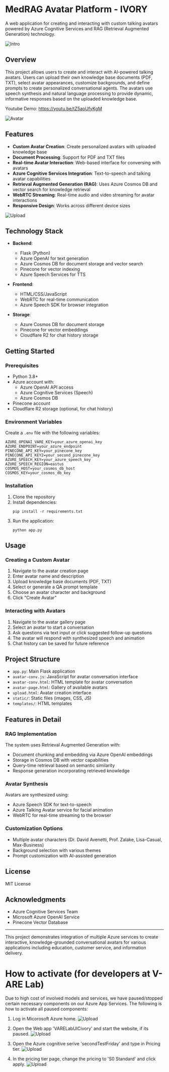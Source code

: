 # MedRAG Avatar Platform - IVORY

A web application for creating and interacting with custom talking avatars powered by Azure Cognitive Services and RAG (Retrieval Augmented Generation) technology.

![Intro](https://github.com/V-ARE/AIAvatar/blob/a961d8108ee83d88bb2349159dd3ea53a5eb68c3/image_2025-03-17_181028816.png)

## Overview

This project allows users to create and interact with AI-powered talking avatars. Users can upload their own knowledge base documents (PDF, TXT), select avatar appearances, customize backgrounds, and define prompts to create personalized conversational agents. The avatars use speech synthesis and natural language processing to provide dynamic, informative responses based on the uploaded knowledge base.

Youtube Demo: https://youtu.be/tZ5aoUfyKgM 

![Avatar](https://github.com/V-ARE/AIAvatar/blob/a961d8108ee83d88bb2349159dd3ea53a5eb68c3/image_2025-03-17_181156475.png)

## Features

- **Custom Avatar Creation**: Create personalized avatars with uploaded knowledge base
- **Document Processing**: Support for PDF and TXT files
- **Real-time Avatar Interaction**: Web-based interface for conversing with avatars
- **Azure Cognitive Services Integration**: Text-to-speech and talking avatar capabilities
- **Retrieval Augmented Generation (RAG)**: Uses Azure Cosmos DB and vector search for knowledge retrieval
- **WebRTC Streaming**: Real-time audio and video streaming for avatar interactions
- **Responsive Design**: Works across different device sizes

![Upload](https://github.com/V-ARE/AIAvatar/blob/a961d8108ee83d88bb2349159dd3ea53a5eb68c3/image_2025-03-17_181335080.png)

## Technology Stack

- **Backend**: 
  - Flask (Python)
  - Azure OpenAI for text generation
  - Azure Cosmos DB for document storage and vector search
  - Pinecone for vector indexing
  - Azure Speech Services for TTS

- **Frontend**:
  - HTML/CSS/JavaScript
  - WebRTC for real-time communication
  - Azure Speech SDK for browser integration

- **Storage**:
  - Azure Cosmos DB for document storage
  - Pinecone for vector embeddings
  - Cloudflare R2 for chat history storage

## Getting Started

### Prerequisites

- Python 3.8+
- Azure account with:
  - Azure OpenAI API access
  - Azure Cognitive Services (Speech)
  - Azure Cosmos DB
- Pinecone account
- Cloudflare R2 storage (optional, for chat history)

### Environment Variables

Create a `.env` file with the following variables:

```
AZURE_OPENAI_VARE_KEY=your_azure_openai_key
AZURE_ENDPOINT=your_azure_endpoint
PINECONE_API_KEY=your_pinecone_key
PINECONE_API_KEY2=your_second_pinecone_key
AZURE_SPEECH_KEY=your_azure_speech_key
AZURE_SPEECH_REGION=eastus
COSMOS_HOST=your_cosmos_db_host
COSMOS_KEY=your_cosmos_db_key
```

### Installation

1. Clone the repository
2. Install dependencies:
   ```
   pip install -r requirements.txt
   ```
3. Run the application:
   ```
   python app.py
   ```

## Usage

### Creating a Custom Avatar

1. Navigate to the avatar creation page
2. Enter avatar name and description
3. Upload knowledge base documents (PDF, TXT)
4. Select or generate a QA prompt template
5. Choose an avatar character and background
6. Click "Create Avatar"

### Interacting with Avatars

1. Navigate to the avatar gallery page
2. Select an avatar to start a conversation
3. Ask questions via text input or click suggested follow-up questions
4. The avatar will respond with synthesized speech and animation
5. Chat history can be saved for future reference

## Project Structure

- `app.py`: Main Flask application
- `avatar-conv.js`: JavaScript for avatar conversation interface
- `avatar-conv.html`: HTML template for avatar conversation
- `avatar-page.html`: Gallery of available avatars
- `upload.html`: Avatar creation interface
- `static/`: Static files (images, CSS, JS)
- `templates/`: HTML templates

## Features in Detail

### RAG Implementation

The system uses Retrieval Augmented Generation with:
- Document chunking and embedding via Azure OpenAI embeddings
- Storage in Cosmos DB with vector capabilities
- Query-time retrieval based on semantic similarity
- Response generation incorporating retrieved knowledge

### Avatar Synthesis

Avatars are synthesized using:
- Azure Speech SDK for text-to-speech
- Azure Talking Avatar service for facial animation
- WebRTC for real-time streaming to the browser

### Customization Options

- Multiple avatar characters (Dr. David Avenetti, Prof. Zalake, Lisa-Casual, Max-Business)
- Background selection with various themes
- Prompt customization with AI-assisted generation

## License

MIT License

## Acknowledgments

- Azure Cognitive Services Team
- Microsoft Azure OpenAI Service
- Pinecone Vector Database

---

This project demonstrates integration of multiple Azure services to create interactive, knowledge-grounded conversational avatars for various applications including education, customer service, and information delivery.


# How to activate (for developers at V-ARE Lab)

Due to high cost of involved models and services, we have paused/stopped certain necessary components on our Azure App Services. The following is how to activate all paused components:

1. Log in Micorosoft Azure home.
![Upload](https://github.com/V-ARE/AIAvatar/blob/d2cbac1c9d838ac550051618901911eb5009931d/static/image_2025-03-17_181905312.png)

2. Open the Web app 'VARELabUICivory' and start the website, if its paused. 
![Upload](https://github.com/V-ARE/AIAvatar/blob/d2cbac1c9d838ac550051618901911eb5009931d/static/image_2025-03-17_181956304.png)

3. Open the Azure cognitive serive 'secondTestFriday' and type in Pricing tier.
![Upload](https://github.com/V-ARE/AIAvatar/blob/d2cbac1c9d838ac550051618901911eb5009931d/static/image_2025-03-17_182053429.png)

4. In the pricing tier page, change the pricing to 'S0 Standard' and click apply.
![Upload](https://github.com/V-ARE/AIAvatar/blob/d2cbac1c9d838ac550051618901911eb5009931d/static/image_2025-03-17_182117958.png)


